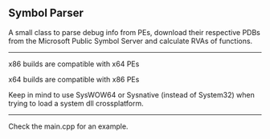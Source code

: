 ## Symbol Parser

A small class to parse debug info from PEs, download their respective PDBs from the Microsoft Public Symbol Server 
and calculate RVAs of functions.

----

x86 builds are compatible with x64 PEs

x64 builds are compatible with x86 PEs

Keep in mind to use SysWOW64 or Sysnative (instead of System32) when trying to load a system dll crossplatform.

----

Check the main.cpp for an example.

